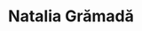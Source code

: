 ---
title: Natalia Grămadă
description: A blog website for an American writer.
href: https://nataliagramada.com/
img: ./nataliagramada.webp
---